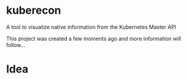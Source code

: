 # kuberecon
A tool to visualize native information from the Kubernetes Master API

This project was created a few moments ago and more information will follow...

# Idea

